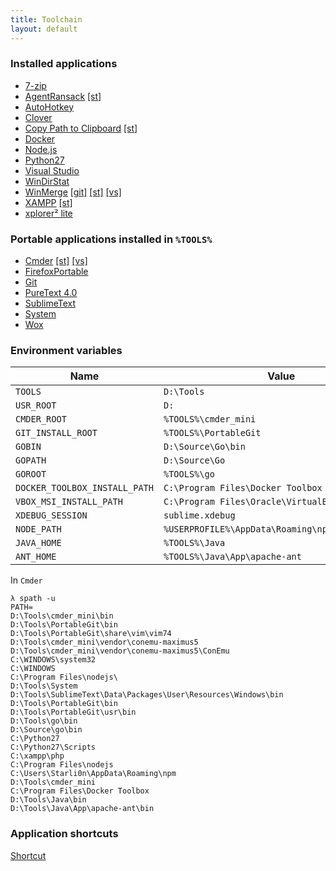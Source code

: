 ```yaml
---
title: Toolchain
layout: default
---
```


### Installed applications

* [7-zip](http://www.7-zip.org)
* [AgentRansack](https://www.mythicsoft.com/agentransack) [[st]](https://github.com/Starli0n/SublimeAgentRansack)
* [AutoHotkey](https://autohotkey.com)
* [Clover](http://ejie.me)
* [Copy Path to Clipboard](http://stefan.bertels.org/en/clipboardpath) [[st]](https://github.com/Starli0n/SublimeUser#add-copy-path-to-clipboard-feature-to-the-right-click-context-menu)
* [Docker](Docker)
* [Node.js](https://nodejs.org)
* [Python27](https://www.python.org)
* [Visual Studio](VisualStudio)
* [WinDirStat](https://windirstat.info)
* [WinMerge](http://winmerge.org) [[git]](https://github.com/Starli0n/SublimeUser/blob/master/Resources/Windows/HOME/.gitconfig) [[st]](https://github.com/Starli0n/SublimeUser#configure-filediff-command-1) [[vs]](https://starli0n.github.io/ToolChain/VisualStudio)
* [XAMPP](Xampp) [[st]](https://github.com/Starli0n/SublimeUser#win-install-xdebug-with-xampp)
* [xplorer² lite](http://zabkat.com/x2lite.htm)


### Portable applications installed in `%TOOLS%`

* [Cmder](Cmder) [[st]](https://github.com/Starli0n/SublimeCmder) [[vs]](https://starli0n.github.io/ToolChain/VisualStudio)
* [FirefoxPortable](Firefox)
* [Git](https://git-scm.com)
* [PureText 4.0](http://stevemiller.net/puretext)
* [SublimeText](https://github.com/Starli0n/SublimeUser)
* [System](System)
* [Wox](Wox)


### Environment variables

Name | Value
-----|-------
`TOOLS` | `D:\Tools`
`USR_ROOT` | `D:`
`CMDER_ROOT` | `%TOOLS%\cmder_mini`
`GIT_INSTALL_ROOT` | `%TOOLS%\PortableGit`
`GOBIN` | `D:\Source\Go\bin`
`GOPATH` | `D:\Source\Go`
`GOROOT` | `%TOOLS%\go`
`DOCKER_TOOLBOX_INSTALL_PATH` | `C:\Program Files\Docker Toolbox`
`VBOX_MSI_INSTALL_PATH` | `C:\Program Files\Oracle\VirtualBox\`
`XDEBUG_SESSION` | `sublime.xdebug`
`NODE_PATH` | `%USERPROFILE%\AppData\Roaming\npm\node_modules`
`JAVA_HOME` | `%TOOLS%\Java`
`ANT_HOME` | `%TOOLS%\Java\App\apache-ant`


In `Cmder`

```
λ spath -u
PATH=
D:\Tools\cmder_mini\bin
D:\Tools\PortableGit\bin
D:\Tools\PortableGit\share\vim\vim74
D:\Tools\cmder_mini\vendor\conemu-maximus5
D:\Tools\cmder_mini\vendor\conemu-maximus5\ConEmu
C:\WINDOWS\system32
C:\WINDOWS
C:\Program Files\nodejs\
D:\Tools\System
D:\Tools\SublimeText\Data\Packages\User\Resources\Windows\bin
D:\Tools\PortableGit\bin
D:\Tools\PortableGit\usr\bin
D:\Tools\go\bin
D:\Source\go\bin
C:\Python27
C:\Python27\Scripts
C:\xampp\php
C:\Program Files\nodejs
C:\Users\Starli0n\AppData\Roaming\npm
D:\Tools\cmder_mini
C:\Program Files\Docker Toolbox
D:\Tools\Java\bin
D:\Tools\Java\App\apache-ant\bin
```


### Application shortcuts

[Shortcut](shortcut.html)
